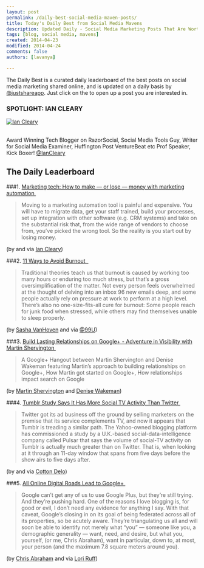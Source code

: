 ```yaml
---
layout: post
permalink: /daily-best-social-media-maven-posts/
title: Today's Daily Best from Social Media Mavens
description: Updated Daily - Social Media Marketing Posts That Are Worth Sharing
tags: [blog, social media, mavens]
created: 2014-04-23
modified: 2014-04-24
comments: false
authors: [lavanya]

---
```



The Daily Best is a curated daily leaderboard of the best posts on social media marketing shared online, and is updated on a daily basis by [@justshareapp](http://twitter.com/justshareapp). Just click on the <i class="icon-link"></i> to open up a post you are interested in.

<div class="article-author-main border-box">
    <h3>SPOTLIGHT: IAN CLEARY</h3>
    <a href="https://twitter.com/IanCleary"><img src="http://cdn.justshareapp.com/IanCleary.jpeg" class="bio-photo large" alt="Ian Cleary"></a>
    <br><br>
<p>Award Winning Tech Blogger on RazorSocial, Social Media Tools Guy, Writer for Social Media Examiner, Huffington Post VentureBeat etc Prof Speaker, Kick Boxer! <a href="https://twitter.com/IanCleary">@IanCleary</a> </p>
</div>

## The Daily Leaderboard

###1. [Marketing tech: How to make — or lose — money with marketing automation&nbsp;<i class="icon-link"></i>](http://venturebeat.com/2014/04/23/marketing-tech-how-to-make-or-lose-money-with-marketing-automation/)
>Moving to a marketing automation tool is painful and expensive. You will have to migrate data, get your staff trained, build your processes, set up integration with other software (e.g. CRM systems) and take on the substantial risk that, from the wide range of vendors to choose from, you’ve picked the wrong tool.
So the reality is you start out by losing money.

(by and via [Ian Cleary](http://twitter.com/IanCleary))


###2. [11 Ways to Avoid Burnout &nbsp;<i class="icon-link"></i>](http://99u.com/articles/24201/11-ways-to-avoid-burnout)
>Traditional theories teach us that burnout is caused by working too many hours or enduring too much stress, but that’s a gross oversimplification of the matter. Not every person feels overwhelmed at the thought of delving into an inbox 96 new emails deep, and some people actually rely on pressure at work to perform at a high level.
There’s also no one-size-fits-all cure for burnout: Some people reach for junk food when stressed, while others may find themselves unable to sleep properly.

(by [Sasha VanHoven](https://twitter.com/vanholdthephone) and via [@99U](https://twitter.com/99U))


###3. [Build Lasting Relationships on Google+ - Adventure in Visibility with Martin Shervington&nbsp;<i class="icon-link"></i>](http://denisewakeman.com/hoa/build-lasting-relationships-on-google-adventure-in-visibility-with-martin-shervington/)
>A Google+ Hangout between Martin Shervington and Denise Wakeman featuring Martin’s approach to building relationships on Google+, How Martin got started on Google+, How relationships impact search on Google

(by [Martin Shervington](https://twitter.com/MartinSherv) and [Denise Wakeman](https://twitter.com/DeniseWakeman))


###4. [Tumblr Study Says It Has More Social TV Activity Than Twitter&nbsp;<i class="icon-link"></i>](http://adage.com/article/digital/tumblr-study-social-tv-activity-twitter/292764/)
>Twitter got its ad business off the ground by selling marketers on the premise that its service complements TV, and now it appears that Tumblr is treading a similar path.
The Yahoo-owned blogging platform has commissioned a study by a U.K.-based social-data-intelligence company called Pulsar that says the volume of social-TV activity on Tumblr is actually much greater than on Twitter. That is, when looking at it through an 11-day window that spans from five days before the show airs to five days after.

(by and via [Cotton Delo](https://twitter.com/cottondelo))

###5. [All Online Digital Roads Lead to Google+&nbsp;<i class="icon-link"></i>](http://thesocialmediamonthly.com/online-digital-roads-lead-google-plus/)
>Google can’t get any of us to use Google Plus, but they’re still trying. And they’re pushing hard. One of the reasons I love blogging is, for good or evil, I don’t need any evidence for anything I say. With that caveat, Google’s closing in on its goal of being federated across all of its properties, so be acutely aware. They’re triangulating us all and will soon be able to identify not merely what “you” — someone like you, a demographic generality — want, need, and desire, but what you, yourself, (or me, Chris Abraham), want in particular, down to, at most, your person (and the maximum 7.8 square meters around you).

(by [Chris Abraham](https://twitter.com/chrisabraham) and via [Lori Ruff](https://twitter.com/loriruff))